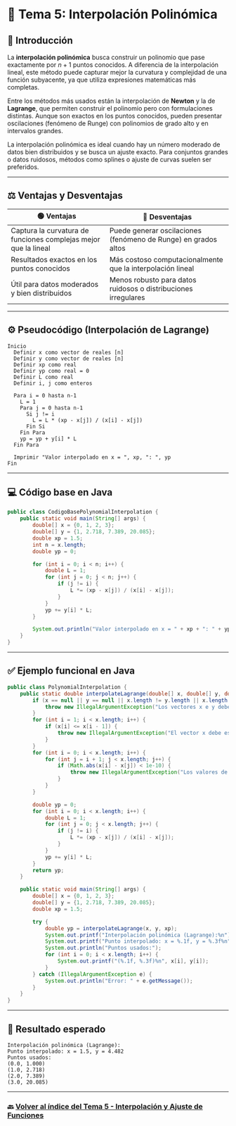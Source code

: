 # 📌  Tema 5: Interpolación Polinómica

## 🧠 Introducción

La **interpolación polinómica** busca construir un polinomio que pase exactamente por $n + 1$ puntos conocidos. A diferencia de la interpolación lineal, este método puede capturar mejor la curvatura y complejidad de una función subyacente, ya que utiliza expresiones matemáticas más completas.

Entre los métodos más usados están la interpolación de **Newton** y la de **Lagrange**, que permiten construir el polinomio pero con formulaciones distintas. Aunque son exactos en los puntos conocidos, pueden presentar oscilaciones (fenómeno de Runge) con polinomios de grado alto y en intervalos grandes.

La interpolación polinómica es ideal cuando hay un número moderado de datos bien distribuidos y se busca un ajuste exacto. Para conjuntos grandes o datos ruidosos, métodos como splines o ajuste de curvas suelen ser preferidos.

---

## ⚖️ Ventajas y Desventajas

| 🟢 Ventajas                                                     | 🔴 Desventajas                                                 |
| --------------------------------------------------------------- | -------------------------------------------------------------- |
| Captura la curvatura de funciones complejas mejor que la lineal | Puede generar oscilaciones (fenómeno de Runge) en grados altos |
| Resultados exactos en los puntos conocidos                      | Más costoso computacionalmente que la interpolación lineal     |
| Útil para datos moderados y bien distribuidos                   | Menos robusto para datos ruidosos o distribuciones irregulares |

---

## ⚙️ Pseudocódigo (Interpolación de Lagrange)

```plaintext
Inicio
  Definir x como vector de reales [n]
  Definir y como vector de reales [n]
  Definir xp como real
  Definir yp como real = 0
  Definir L como real
  Definir i, j como enteros

  Para i = 0 hasta n-1
    L = 1
    Para j = 0 hasta n-1
      Si j != i
        L = L * (xp - x[j]) / (x[i] - x[j])
      Fin Si
    Fin Para
    yp = yp + y[i] * L
  Fin Para

  Imprimir "Valor interpolado en x = ", xp, ": ", yp
Fin
```

---

## 💻 Código base en Java

```java
public class CodigoBasePolynomialInterpolation {
    public static void main(String[] args) {
        double[] x = {0, 1, 2, 3};
        double[] y = {1, 2.718, 7.389, 20.085};
        double xp = 1.5;
        int n = x.length;
        double yp = 0;

        for (int i = 0; i < n; i++) {
            double L = 1;
            for (int j = 0; j < n; j++) {
                if (j != i) {
                    L *= (xp - x[j]) / (x[i] - x[j]);
                }
            }
            yp += y[i] * L;
        }

        System.out.println("Valor interpolado en x = " + xp + ": " + yp);
    }
}
```

---

## ✅ Ejemplo funcional en Java

```java
public class PolynomialInterpolation {
    public static double interpolateLagrange(double[] x, double[] y, double xp) {
        if (x == null || y == null || x.length != y.length || x.length < 2) {
            throw new IllegalArgumentException("Los vectores x e y deben tener la misma longitud y al menos 2 elementos");
        }
        for (int i = 1; i < x.length; i++) {
            if (x[i] <= x[i - 1]) {
                throw new IllegalArgumentException("El vector x debe estar ordenado ascendentemente");
            }
        }
        for (int i = 0; i < x.length; i++) {
            for (int j = i + 1; j < x.length; j++) {
                if (Math.abs(x[i] - x[j]) < 1e-10) {
                    throw new IllegalArgumentException("Los valores de x deben ser distintos");
                }
            }
        }

        double yp = 0;
        for (int i = 0; i < x.length; i++) {
            double L = 1;
            for (int j = 0; j < x.length; j++) {
                if (j != i) {
                    L *= (xp - x[j]) / (x[i] - x[j]);
                }
            }
            yp += y[i] * L;
        }
        return yp;
    }

    public static void main(String[] args) {
        double[] x = {0, 1, 2, 3};
        double[] y = {1, 2.718, 7.389, 20.085};
        double xp = 1.5;

        try {
            double yp = interpolateLagrange(x, y, xp);
            System.out.printf("Interpolación polinómica (Lagrange):%n");
            System.out.printf("Punto interpolado: x = %.1f, y = %.3f%n", xp, yp);
            System.out.println("Puntos usados:");
            for (int i = 0; i < x.length; i++) {
                System.out.printf("(%.1f, %.3f)%n", x[i], y[i]);
            }
        } catch (IllegalArgumentException e) {
            System.out.println("Error: " + e.getMessage());
        }
    }
}
```

---

## 🧪 Resultado esperado

```
Interpolación polinómica (Lagrange):
Punto interpolado: x = 1.5, y = 4.482
Puntos usados:
(0.0, 1.000)
(1.0, 2.718)
(2.0, 7.389)
(3.0, 20.085)
```

---

### 🔙 [Volver al índice del Tema 5 - Interpolación y Ajuste de Funciones](https://github.com/Juan200519287393u83/Metodos_Numericos/blob/main/T5%20-%20Interpolaci%C3%B3n%20y%20Ajuste%20de%20Funciones/Introducci%C3%B3n%20a%20la%20Interpolaci%C3%B3n%20y%20Ajuste%20de%20Funciones.md)
